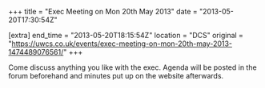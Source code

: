 +++
title = "Exec Meeting on Mon 20th May 2013"
date = "2013-05-20T17:30:54Z"

[extra]
end_time = "2013-05-20T18:15:54Z"
location = "DCS"
original = "https://uwcs.co.uk/events/exec-meeting-on-mon-20th-may-2013-1474489076561/"
+++

Come discuss anything you like with the exec. Agenda will be posted in the forum beforehand and minutes put up on the website afterwards.

